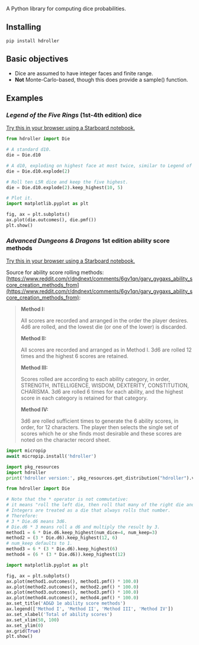 A Python library for computing dice probabilities.

## Installing

```
pip install hdroller
```

## Basic objectives

* Dice are assumed to have integer faces and finite range.
* **Not** Monte-Carlo-based, though this does provide a sample() function.

## Examples

### *Legend of the Five Rings* (1st-4th edition) dice

[Try this in your browser using a Starboard notebook.](https://starboard.gg/nb/nfmQTSp)

```python
from hdroller import Die

# A standard d10.
die = Die.d10

# A d10, exploding on highest face at most twice, similar to Legend of the Five Rings.
die = Die.d10.explode(2)

# Roll ten L5R dice and keep the five highest.
die = Die.d10.explode(2).keep_highest(10, 5)

# Plot it.
import matplotlib.pyplot as plt

fig, ax = plt.subplots()
ax.plot(die.outcomes(), die.pmf())
plt.show()
```

### *Advanced Dungeons & Dragons* 1st edition ability score methods

[Try this in your browser using a Starboard notebook.](https://starboard.gg/nb/nSMJ7hH)

Source for ability score rolling methods: [https://www.reddit.com/r/dndnext/comments/6gv1qn/gary_gygaxs_ability_score_creation_methods_from](https://www.reddit.com/r/dndnext/comments/6gv1qn/gary_gygaxs_ability_score_creation_methods_from):

> **Method I:**
>
> All scores are recorded and arranged in the order the player desires. 4d6 are rolled, and the lowest die (or one of the lower) is discarded.
>
> **Method II:**
>
> All scores are recorded and arranged as in Method I. 3d6 are rolled 12 times and the highest 6 scores are retained.
>
> **Method III:**
>
> Scores rolled are according to each ability category, in order, STRENGTH, INTELLIGENCE, WISDOM, DEXTERITY, CONSTITUTION, CHARISMA. 3d6 are rolled 6 times for each ability, and the highest score in each category is retained for that category.
>
> **Method IV:**
>
> 3d6 are rolled sufficient times to generate the 6 ability scores, in order, for 12 characters. The player then selects the single set of scores which he or she finds most desirable and these scores are noted on the character record sheet.

```python
import micropip
await micropip.install('hdroller')

import pkg_resources
import hdroller
print('hdroller version:', pkg_resources.get_distribution("hdroller").version)

from hdroller import Die

# Note that the * operator is not commutative:
# it means "roll the left die, then roll that many of the right die and sum".
# Integers are treated as a die that always rolls that number.
# Therefore:
# 3 * Die.d6 means 3d6.
# Die.d6 * 3 means roll a d6 and multiply the result by 3.
method1 = 6 * Die.d6.keep_highest(num_dice=4, num_keep=3) 
method2 = (3 * Die.d6).keep_highest(12, 6)
# num_keep defaults to 1.
method3 = 6 * (3 * Die.d6).keep_highest(6)
method4 = (6 * (3 * Die.d6)).keep_highest(12)

import matplotlib.pyplot as plt

fig, ax = plt.subplots()
ax.plot(method1.outcomes(), method1.pmf() * 100.0)
ax.plot(method2.outcomes(), method2.pmf() * 100.0)
ax.plot(method3.outcomes(), method3.pmf() * 100.0)
ax.plot(method4.outcomes(), method4.pmf() * 100.0)
ax.set_title('AD&D 1e ability score methods')
ax.legend(['Method I', 'Method II', 'Method III', 'Method IV'])
ax.set_xlabel('Total of ability scores')
ax.set_xlim(50, 100)
ax.set_ylim(0)
ax.grid(True)
plt.show()
```
